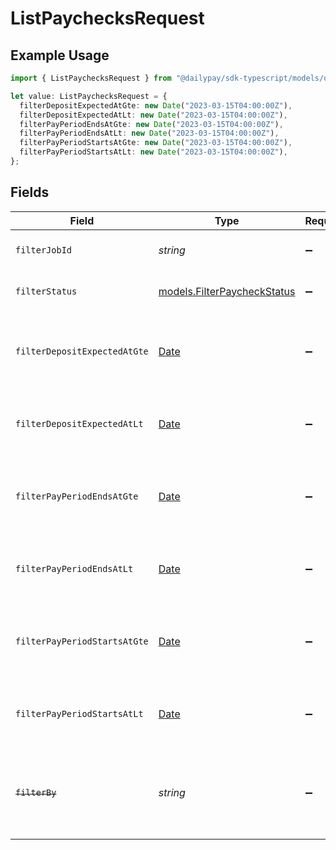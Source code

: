 # ListPaychecksRequest

## Example Usage

```typescript
import { ListPaychecksRequest } from "@dailypay/sdk-typescript/models/operations";

let value: ListPaychecksRequest = {
  filterDepositExpectedAtGte: new Date("2023-03-15T04:00:00Z"),
  filterDepositExpectedAtLt: new Date("2023-03-15T04:00:00Z"),
  filterPayPeriodEndsAtGte: new Date("2023-03-15T04:00:00Z"),
  filterPayPeriodEndsAtLt: new Date("2023-03-15T04:00:00Z"),
  filterPayPeriodStartsAtGte: new Date("2023-03-15T04:00:00Z"),
  filterPayPeriodStartsAtLt: new Date("2023-03-15T04:00:00Z"),
};
```

## Fields

| Field                                                                                                                   | Type                                                                                                                    | Required                                                                                                                | Description                                                                                                             | Example                                                                                                                 |
| ----------------------------------------------------------------------------------------------------------------------- | ----------------------------------------------------------------------------------------------------------------------- | ----------------------------------------------------------------------------------------------------------------------- | ----------------------------------------------------------------------------------------------------------------------- | ----------------------------------------------------------------------------------------------------------------------- |
| `filterJobId`                                                                                                           | *string*                                                                                                                | :heavy_minus_sign:                                                                                                      | Limit the results to documents related to a specific job                                                                |                                                                                                                         |
| `filterStatus`                                                                                                          | [models.FilterPaycheckStatus](../../models/filterpaycheckstatus.md)                                                     | :heavy_minus_sign:                                                                                                      | Limit the results to paychecks with the specified status                                                                |                                                                                                                         |
| `filterDepositExpectedAtGte`                                                                                            | [Date](https://developer.mozilla.org/en-US/docs/Web/JavaScript/Reference/Global_Objects/Date)                           | :heavy_minus_sign:                                                                                                      | Limit the results to paychecks with deposit_expected_at greater than or equal to the specified date                     | 2023-03-15T04:00:00Z                                                                                                    |
| `filterDepositExpectedAtLt`                                                                                             | [Date](https://developer.mozilla.org/en-US/docs/Web/JavaScript/Reference/Global_Objects/Date)                           | :heavy_minus_sign:                                                                                                      | Limit the results to paychecks with deposit_expected_at less than the specified date                                    | 2023-03-15T04:00:00Z                                                                                                    |
| `filterPayPeriodEndsAtGte`                                                                                              | [Date](https://developer.mozilla.org/en-US/docs/Web/JavaScript/Reference/Global_Objects/Date)                           | :heavy_minus_sign:                                                                                                      | Limit the results to paychecks with pay_period_ends_at greater than or equal to the specified date                      | 2023-03-15T04:00:00Z                                                                                                    |
| `filterPayPeriodEndsAtLt`                                                                                               | [Date](https://developer.mozilla.org/en-US/docs/Web/JavaScript/Reference/Global_Objects/Date)                           | :heavy_minus_sign:                                                                                                      | Limit the results to paychecks with pay_period_ends_at less than the specified date                                     | 2023-03-15T04:00:00Z                                                                                                    |
| `filterPayPeriodStartsAtGte`                                                                                            | [Date](https://developer.mozilla.org/en-US/docs/Web/JavaScript/Reference/Global_Objects/Date)                           | :heavy_minus_sign:                                                                                                      | Limit the results to paychecks with pay_period_starts_at greater than or equal to the specified date                    | 2023-03-15T04:00:00Z                                                                                                    |
| `filterPayPeriodStartsAtLt`                                                                                             | [Date](https://developer.mozilla.org/en-US/docs/Web/JavaScript/Reference/Global_Objects/Date)                           | :heavy_minus_sign:                                                                                                      | Limit the results to paychecks with pay_period_starts_at less than the specified date                                   | 2023-03-15T04:00:00Z                                                                                                    |
| ~~`filterBy`~~                                                                                                          | *string*                                                                                                                | :heavy_minus_sign:                                                                                                      | : warning: ** DEPRECATED **: This will be removed in a future release, please migrate away from it as soon as possible. |                                                                                                                         |